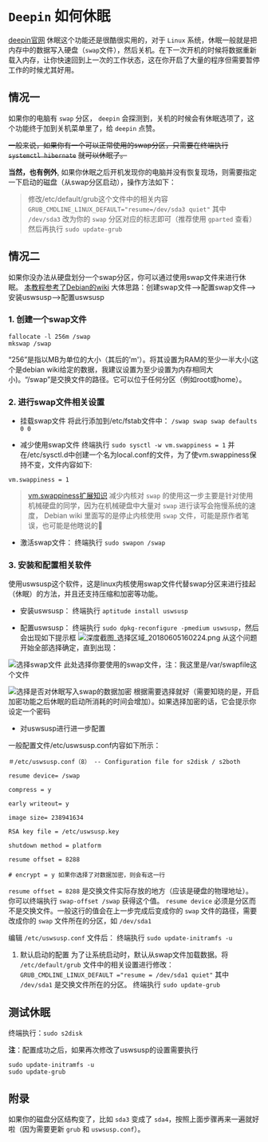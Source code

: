 # `Deepin` 如何休眠

[deepin官网](https://www.deepin.org)
休眠这个功能还是很酷很实用的，对于 `Linux` 系统，休眠一般就是把内存中的数据写入硬盘（`swap`文件），然后关机。在下一次开机的时候将数据重新载入内存，让你快速回到上一次的工作状态，这在你开启了大量的程序但需要暂停工作的时候尤其好用。

## 情况一

如果你的电脑有 `swap` 分区， `deepin` 会探测到，关机的时候会有休眠选项了，这个功能终于加到关机菜单里了，给 `deepin` 点赞。

~~一般来说，如果你有一个可以正常使用的swap分区，只需要在终端执行~~
~~```systemctl hibernate```~~
~~就可以休眠了。~~

**当然，也有例外**, 如果你休眠之后开机发现你的电脑并没有恢复现场，则需要指定一下启动的磁盘（从swap分区启动），操作方法如下：
> 修改/etc/default/grub这个文件中的相关内容
`GRUB_CMDLINE_LINUX_DEFAULT="resume=/dev/sda3 quiet"`
其中 `/dev/sda3` 改为你的 `swap` 分区对应的标志即可（推荐使用 `gparted` 查看）
然后再执行 `sudo update-grub`

## 情况二

如果你没办法从硬盘划分一个swap分区，你可以通过使用swap文件来进行休眠。
[本教程参考了Debian的wiki](https://wiki.debian.org/Hibernation/Hibernate_Without_Swap_Partition)
大体思路：创建swap文件-->配置swap文件-->安装uswsusp-->配置uswsusp

### 1. 创建一个swap文件

``` shell
fallocate -l 256m /swap
mkswap /swap
```

“256”是指以MB为单位的大小（其后的'm'）。将其设置为RAM的至少一半大小(这个是debian wiki给定的数据，我建议设置为至少设置为内存相同大小)。“/swap”是交换文件的路径。它可以位于任何分区（例如root或home）。

### 2. 进行swap文件相关设置

- 挂载swap文件
将此行添加到/etc/fstab文件中：
`/swap swap swap defaults 0 0` 

- 减少使用swap文件
终端执行 `sudo sysctl -w vm.swappiness = 1`
并在/etc/sysctl.d中创建一个名为local.conf的文件，为了使vm.swappiness保持不变，文件内容如下:

``` shell
vm.swappiness = 1
```

> [vm.swappiness扩展知识](http://blog.sina.com.cn/s/blog_13cc013b50102wskd.html)
减少内核对 `swap` 的使用这一步主要是针对使用机械硬盘的同学，因为在机械硬盘中大量对 `swap` 进行读写会拖慢系统的速度， Debian wiki 里面写的是停止内核使用 `swap` 文件，可能是原作者笔误，也可能是他瞎说的🤗

- 激活swap文件：
终端执行 `sudo swapon /swap`

### 3. 安装和配置相关软件

使用uswsusp这个软件，这是linux内核使用swap文件代替swap分区来进行挂起（休眠）的方法，并且还支持压缩和加密等功能。

- 安装uswsusp：
终端执行 `aptitude install uswsusp`

- 配置uswsusp：
终端执行 `sudo dpkg-reconfigure -pmedium uswsusp`，然后会出现如下提示框
![深度截图_选择区域_20180605160224.png](https://upload-images.jianshu.io/upload_images/6434906-f8a2c6817f602996.png?imageMogr2/auto-orient/strip%7CimageView2/2/w/1240)
从这个问题开始全部选择确定，直到出现：

![选择swap文件](https://upload-images.jianshu.io/upload_images/6434906-56736ba5323f58ad.png?imageMogr2/auto-orient/strip%7CimageView2/2/w/1240)
此处选择你要使用的swap文件，注：我这里是/var/swapfile这个文件

![选择是否对休眠写入swap的数据加密](https://upload-images.jianshu.io/upload_images/6434906-e5389c6168ee53db.png?imageMogr2/auto-orient/strip%7CimageView2/2/w/1240)
根据需要选择就好（需要知晓的是，开启加密功能之后休眠的启动所消耗的时间会增加）。如果选择加密的话，它会提示你设定一个密码

- 对uswsusp进行进一步配置

一般配置文件/etc/uswsusp.conf内容如下所示：

```
＃/etc/uswsusp.conf（8） -- Configuration file for s2disk / s2both

resume device= /swap

compress = y

early writeout= y

image size= 238941634

RSA key file = /etc/uswsusp.key

shutdown method = platform

resume offset = 8288

# encrypt = y 如果你选择了对数据加密，则会有这一行
```

`resume offset = 8288` 是交换文件实际存放的地方（应该是硬盘的物理地址）。你可以终端执行 `swap-offset /swap` 获得这个值。
`resume device` 必须是分区而不是交换文件。一般这行的值会在上一步完成后变成你的 `swap` 文件的路径，需要改成你的 `swap` 文件所在的分区，如 `/dev/sda1`

编辑 `/etc/uswsusp.conf` 文件后：
终端执行 `sudo update-initramfs -u`

1. 默认启动的配置
为了让系统启动时，默认从swap文件加载数据。将 `/etc/default/grub` 文件中的相关设置进行修改：
 `GRUB_CMDLINE_LINUX_DEFAULT ="resume = /dev/sda1 quiet"`
其中 `/dev/sda1` 是交换文件所在的分区。
终端执行 `sudo update-grub`

## 测试休眠

终端执行：`sudo s2disk `

**注**：配置成功之后，如果再次修改了uswsusp的设置需要执行 

``` shell
sudo update-initramfs -u
sudo update-grub
```

## 附录

如果你的磁盘分区结构变了，比如 `sda3` 变成了 `sda4`，按照上面步骤再来一遍就好啦（因为需要更新 `grub` 和 `uswsusp.conf`）。
